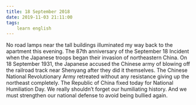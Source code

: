 ```yaml
---
title: 18 September 2018
date: 2019-11-03 21:11:00
tags:
    learn english
---
```


No road lamps near the tall buildings illuminated my way back to the apartment this evening.
The 87th anniversary of the September 18 Incident when the Japanese troops began their invasion of northeastern China. On 18 September 1931, the Japanese accused the Chinese army of blowing off the railroad track near Shenyang after they did it themselves. The Chinese National Revolutionary Army retreated without any resistance giving up the northeast completely. The Republic of China fixed today for National Humiliation Day. We really shouldn’t forget our humiliating history. And we must strengthen our national defense to avoid being bullied again. 